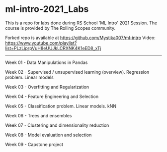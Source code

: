 # ml-intro-2021_Labs

This is a repo for labs done during RS School 'ML Intro' 2021 Session. The course is provided by The Rolling Scopes community.

Forked repo is available at https://github.com/Mystika007/ml-intro
Video: https://www.youtube.com/playlist?list=PLzLiprpVuH8eUUJkLCRXNK4K1eED8_xTj

------

Week 01 - Data Manipulations in Pandas

Week 02 - Supervised / unsupervised learning (overview). Regression problem. Linear models

Week 03 - Overfitting and Regularization

Week 04 - Feature Engineering and Selection

Week 05 - Classification problem. Linear models. kNN

Week 06 - Trees and ensembles

Week 07 - Clustering and dimensionality reduction

Week 08 - Model evaluation and selection

Week 09 - Capstone project
